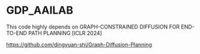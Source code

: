 # GDP_AAILAB

This code highly depends on GRAPH-CONSTRAINED DIFFUSION FOR END-TO-END PATH PLANNING [ICLR 2024]

https://github.com/dingyuan-shi/Graph-Diffusion-Planning
